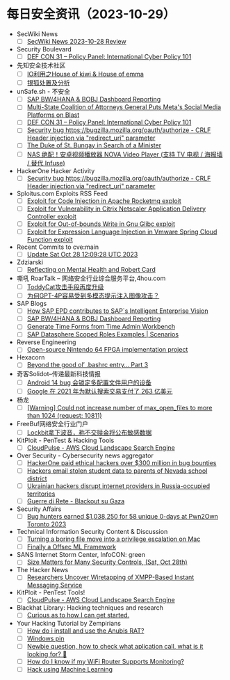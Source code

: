 # 每日安全资讯（2023-10-29）

- SecWiki News
  - [ ] [SecWiki News 2023-10-28 Review](http://www.sec-wiki.com/?2023-10-28)
- Security Boulevard
  - [ ] [DEF CON 31 – Policy Panel: International Cyber Policy 101](https://securityboulevard.com/2023/10/def-con-31-policy-panel-international-cyber-policy-101/)
- 先知安全技术社区
  - [ ] [IO利用之House of kiwi & House of emma](https://xz.aliyun.com/t/12934)
  - [ ] [银狐处置及分析](https://xz.aliyun.com/t/12933)
- unSafe.sh - 不安全
  - [ ] [SAP BW/4HANA & BOBJ Dashboard Reporting](https://buaq.net/go-192760.html)
  - [ ] [Multi-State Coalition of Attorneys General Puts Meta's Social Media Platforms on Blast](https://buaq.net/go-192768.html)
  - [ ] [DEF CON 31 – Policy Panel: International Cyber Policy 101](https://buaq.net/go-192775.html)
  - [ ] [Security bug https://bugzilla.mozilla.org/oauth/authorize - CRLF Header injection via "redirect_uri" parameter](https://buaq.net/go-192757.html)
  - [ ] [The Duke of St. Bungay in Search of a Minister](https://buaq.net/go-192769.html)
  - [ ] [NAS 绝配！安卓视频播放器 NOVA Video Player (支持 TV 电视 / 海报墙 / 替代 Infuse)](https://buaq.net/go-192776.html)
- HackerOne Hacker Activity
  - [ ] [Security bug https://bugzilla.mozilla.org/oauth/authorize - CRLF Header injection via "redirect_uri" parameter](https://hackerone.com/reports/2147132)
- Sploitus.com Exploits RSS Feed
  - [ ] [Exploit for Code Injection in Apache Rocketmq exploit](https://sploitus.com/exploit?id=997F6BD5-8A6B-5FC4-B010-BD3E95E6BF75&utm_source=rss&utm_medium=rss)
  - [ ] [Exploit for Vulnerability in Citrix Netscaler Application Delivery Controller exploit](https://sploitus.com/exploit?id=7B95507C-B653-54C1-9230-04CB989ACD1A&utm_source=rss&utm_medium=rss)
  - [ ] [Exploit for Out-of-bounds Write in Gnu Glibc exploit](https://sploitus.com/exploit?id=BF4B712C-ADAD-5E36-ADED-0F179741F896&utm_source=rss&utm_medium=rss)
  - [ ] [Exploit for Expression Language Injection in Vmware Spring Cloud Function exploit](https://sploitus.com/exploit?id=9FAEDEC8-43AD-592A-A17C-BAF6F67FBF44&utm_source=rss&utm_medium=rss)
- Recent Commits to cve:main
  - [ ] [Update Sat Oct 28 12:09:28 UTC 2023](https://github.com/trickest/cve/commit/0df41c2268070810d0b94895e5501550bcdef8d0)
- Zdziarski
  - [ ] [Reflecting on Mental Health and Robert Card](https://www.zdziarski.com/blog/?p=12428)
- 嘶吼 RoarTalk – 网络安全行业综合服务平台,4hou.com
  - [ ] [ToddyCat攻击手段再度升级](https://www.4hou.com/posts/lk96)
  - [ ] [为何GPT-4P容易受到多模态提示注入图像攻击？](https://www.4hou.com/posts/m0W0)
- SAP Blogs
  - [ ] [How SAP EPD contributes to SAP`s Intelligent Enterprise Vision](https://blogs.sap.com/2023/10/28/how-sap-epd-contributes-to-saps-intelligent-enterprise-vision/)
  - [ ] [SAP BW/4HANA & BOBJ Dashboard Reporting](https://blogs.sap.com/2023/10/28/sap-bw-4hana-bobj-dashboard-reporting/)
  - [ ] [Generate Time Forms from Time Admin Workbench](https://blogs.sap.com/2023/10/28/generate-time-forms-from-time-admin-workbench/)
  - [ ] [SAP Datasphere Scoped Roles Examples | Scenarios](https://blogs.sap.com/2023/10/28/sap-datasphere-scoped-roles-examples-scenarios/)
- Reverse Engineering
  - [ ] [Open-source Nintendo 64 FPGA implementation project](https://www.reddit.com/r/ReverseEngineering/comments/17ibjxv/opensource_nintendo_64_fpga_implementation_project/)
- Hexacorn
  - [ ] [Beyond the good ol’ .bashrc entry… Part 3](https://www.hexacorn.com/blog/2023/10/28/beyond-the-good-ol-bashrc-entry-part-3/)
- 奇客Solidot–传递最新科技情报
  - [ ] [Android 14 bug 会锁定多配置文件用户的设备](https://www.solidot.org/story?sid=76470)
  - [ ] [Google 在 2021 年为默认搜索交易支付了 263 亿美元](https://www.solidot.org/story?sid=76469)
- 杨龙
  - [ ] [[Warning] Could not increase number of max_open_files to more than 1024 (request: 10811)](https://www.yanglong.pro/warning-could-not-increase-number-of-max_open_files-to-more-than-1024-request-10811/)
- FreeBuf网络安全行业门户
  - [ ] [Lockbit拿下波音，称不交赎金将公布敏感数据](https://www.freebuf.com/news/382167.html)
- KitPloit - PenTest & Hacking Tools
  - [ ] [CloudPulse - AWS Cloud Landscape Search Engine](http://www.kitploit.com/2023/10/cloudpulse-aws-cloud-landscape-search.html)
- Over Security - Cybersecurity news aggregator
  - [ ] [HackerOne paid ethical hackers over $300 million in bug bounties](https://www.bleepingcomputer.com/news/security/hackerone-paid-ethical-hackers-over-300-million-in-bug-bounties/)
  - [ ] [Hackers email stolen student data to parents of Nevada school district](https://www.bleepingcomputer.com/news/security/hackers-email-stolen-student-data-to-parents-of-nevada-school-district/)
  - [ ] [Ukrainian hackers disrupt internet providers in Russia-occupied territories](https://therecord.media/ukranian-hackers-disrupt-internet-providers-crimea)
  - [ ] [Guerre di Rete - Blackout su Gaza](https://guerredirete.substack.com/p/guerre-di-rete-blackout-su-gaza)
- Security Affairs
  - [ ] [Bug hunters earned $1,038,250 for 58 unique 0-days at Pwn2Own Toronto 2023](https://securityaffairs.com/153169/hacking/pwn2own-toronto-2023-ended.html)
- Technical Information Security Content & Discussion
  - [ ] [Turning a boring file move into a privilege escalation on Mac](https://www.reddit.com/r/netsec/comments/17ibj2e/turning_a_boring_file_move_into_a_privilege/)
  - [ ] [Finally a Offsec ML Framework](https://www.reddit.com/r/netsec/comments/17ietm0/finally_a_offsec_ml_framework/)
- SANS Internet Storm Center, InfoCON: green
  - [ ] [Size Matters for Many Security Controls, (Sat, Oct 28th)](https://isc.sans.edu/diary/rss/30352)
- The Hacker News
  - [ ] [Researchers Uncover Wiretapping of XMPP-Based Instant Messaging Service](https://thehackernews.com/2023/10/researchers-uncover-wiretapping-of-xmpp.html)
- KitPloit - PenTest Tools!
  - [ ] [CloudPulse - AWS Cloud Landscape Search Engine](http://www.kitploit.com/2023/10/cloudpulse-aws-cloud-landscape-search.html)
- Blackhat Library: Hacking techniques and research
  - [ ] [Curious as to how I can get started.](https://www.reddit.com/r/blackhat/comments/17i8gpi/curious_as_to_how_i_can_get_started/)
- Your Hacking Tutorial by Zempirians
  - [ ] [How do i install and use the Anubis RAT?](https://www.reddit.com/r/HowToHack/comments/17iie0x/how_do_i_install_and_use_the_anubis_rat/)
  - [ ] [Windows pin](https://www.reddit.com/r/HowToHack/comments/17i89jb/windows_pin/)
  - [ ] [Newbie question, how to check what aplication call, what is it looking for? 🤔](https://www.reddit.com/r/HowToHack/comments/17ijcyy/newbie_question_how_to_check_what_aplication_call/)
  - [ ] [How do I know if my WiFi Router Supports Monitoring?](https://www.reddit.com/r/HowToHack/comments/17i9fzp/how_do_i_know_if_my_wifi_router_supports/)
  - [ ] [Hack using Machine Learning](https://www.reddit.com/r/HowToHack/comments/17iafdh/hack_using_machine_learning/)
